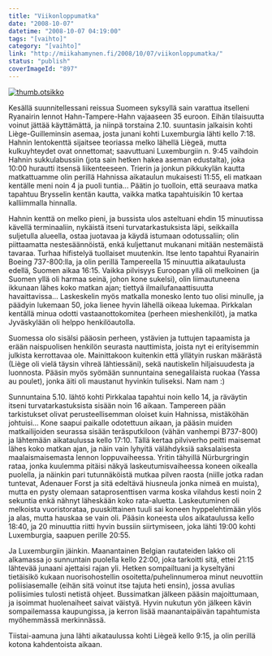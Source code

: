 ```yaml
---
title: "Viikonloppumatka"
date: "2008-10-07"
datetime: "2008-10-07 04:19:00"
tags: "[vaihto]"
category: "[vaihto]"
link: "http://miikahamynen.fi/2008/10/07/viikonloppumatka/"
status: "publish"
coverImageId: "897"
---
```


[![](http://miikahamynen.fi/wp-content/uploads/2008/10/thumb.otsikko2.jpg "thumb.otsikko")](http://miikahamynen.fi/2008/10/07/viikonloppumatka/thumb-otsikko-16/)

Kesällä suunnitellessani reissua Suomeen syksyllä sain varattua itselleni Ryanairin lennot Hahn-Tampere-Hahn vajaaseen 35 euroon. Eihän tilaisuutta voinut jättää käyttämättä, ja niinpä torstaina 2.10. suuntasin jalkaisin kohti Liège-Guilleminsin asemaa, josta junani kohti Luxemburgia lähti kello 7:18. Hahnin lentokenttä sijaitsee teoriassa melko lähellä Liègeä, mutta kulkuyhteydet ovat onnettomat; saavuttuani Luxemburgiin n. 9:45 vaihdoin Hahnin sukkulabussiin (jota sain hetken hakea aseman edustalta), joka 10:00 hurautti itsensä liikenteeseen. Trierin ja jonkun pikkukylän kautta matkattuamme olin perillä Hahnissa aikataulun mukaisesti 11:55, eli matkaan kentälle meni noin 4 ja puoli tuntia... Päätin jo tuolloin, että seuraava matka tapahtuu Brysselin kentän kautta, vaikka matka tapahtuisikin 10 kertaa kalliimmalla hinnalla.

Hahnin kenttä on melko pieni, ja bussista ulos asteltuani ehdin 15 minuutissa kävellä terminaaliin, nykäistä itseni turvatarkastuksista läpi, seikkailla suljetulla alueella, ostaa juotavaa ja käydä istumaan odotussaliin; olin piittaamatta nestesäännöistä, enkä kuljettanut mukanani mitään nestemäistä tavaraa. Turhaa hifistelyä tuollaiset muutenkin. Itse lento tapahtui Ryanairin Boeing 737-800:lla, ja olin perillä Tampereella 15 minuuttia aikataulusta edellä, Suomen aikaa 16:15. Vaikka pilvisyys Euroopan yllä oli melkoinen (ja Suomen yllä oli harmaa seinä, johon kone sukelsi), olin liimautuneena ikkunaan lähes koko matkan ajan; tiettyä ilmailufanaattisuutta havaittavissa... Laskeskelin myös matkalla monesko lento tuo olisi minulle, ja päädyin lukemaan 50, joka lienee hyvin lähellä oikeaa lukemaa. Pirkkalan kentällä minua odotti vastaanottokomitea (perheen mieshenkilöt), ja matka Jyväskylään oli helppo henkilöautolla.

Suomessa olo sisälsi pääosin perheen, ystävien ja tuttujen tapaamista ja erään naispuolisen henkilön seurasta nauttimista, joista nyt ei erityisemmin julkista kerrottavaa ole. Mainittakoon kuitenkin että yllätyin ruskan määrästä (Liège oli vielä täysin vihreä lähtiessäni), sekä nautiskelin hiljaisuudesta ja luonnosta. Pääsin myös syömään sunnuntaina senegalilaista ruokaa (Yassa au poulet), jonka äiti oli maustanut hyvinkin tuliseksi. Nam nam :)

Sunnuntaina 5.10. lähtö kohti Pirkkalaa tapahtui noin kello 14, ja räväytin itseni turvatarkastuksista sisään noin 16 aikaan. Tampereen pään tarkistukset olivat perusteellisemman oloiset kuin Hahnissa, mistäköhän johtuisi... Kone saapui paikalle odotettuun aikaan, ja pääsin muiden matkailijoiden seurassa sisään teräsputkiloon (vähän vanhempi B737-800) ja lähtemään aikataulussa kello 17:10. Tällä kertaa pilviverho peitti maisemat lähes koko matkan ajan, ja näin vain lyhyitä välähdyksiä saksalaisesta maalaismaisemasta lennon loppuvaiheessa. Yritin tähyillä Nürburgringin rataa, jonka kuulemma pitäisi näkyä laskeutumisvaiheessa koneen oikealla puolella, ja näinkin pari tutunnäköistä mutkaa pilven raosta (niille jotka radan tuntevat, Adenauer Forst ja sitä edeltävä hiusneula jonka nimeä en muista), mutta en pysty olemaan sataprosenttisen varma koska vilahdus kesti noin 2 sekuntia enkä nähnyt läheskään koko rata-aluetta. Laskeutuminen oli melkoista vuoristorataa, puuskittainen tuuli sai koneen hyppelehtimään ylös ja alas, mutta hauskaa se vain oli. Pääsin koneesta ulos aikataulussa kello 18:40, ja 20 minuuttia riitti hyvin bussiin siirtymiseen, joka lähti 19:00 kohti Luxemburgia, saapuen perille 20:55.

Ja Luxemburgiin jäinkin. Maanantainen Belgian rautateiden lakko oli alkamassa jo sunnuntain puolella kello 22:00, joka tarkoitti sitä, ettei 21:15 lähtevää junaani ajettaisi rajan yli. Hetken sompailtuani ja kyseltyäni tietäisikö kukaan nuorisohostellin osoitetta/puhelinnumeroa minut neuvottiin poliisiasemalle (eihän sitä voinut itse tajuta heti ensin), jossa avulias poliisimies tulosti netistä ohjeet. Bussimatkan jälkeen pääsin majoittumaan, ja isoimmat huolenaiheet saivat väistyä. Hyvin nukutun yön jälkeen kävin sompailemassa kaupungissa, ja kerron lisää maanantaipäivän tapahtumista myöhemmässä merkinnässä.

Tiistai-aamuna juna lähti aikataulussa kohti Liègeä kello 9:15, ja olin perillä kotona kahdentoista aikaan.
